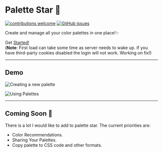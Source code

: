 # Palette Star 🌟

[![contributions welcome](https://img.shields.io/badge/contributions-welcome-brightgreen.svg?style=flat)](https://github.com/Tanish0019/react-color-palette-manager/issues) [![GitHub issues](https://img.shields.io/github/issues/Tanish0019/react-color-palette-manager.svg)](https://github.com/Tanish0019/react-color-palette-manager/issues)

Create and manage all your color palettes in one place!✨  

Get [Started!](https://palettestar.herokuapp.com/)  
(**Note**: First load can take some time as server needs to wake up. If you have third-party cookies disabled the login will not work. Working on fix!)

---

## Demo

![Creating a new palette](https://imgur.com/ka1oWde.gif)

![Using Palettes](https://imgur.com/ihQQKG7.gif)

---

## Coming Soon 🚀

There is a lot I would like to add to palette star. The current priorities are:

- Color Recommendations.
- Sharing Your Palettes.
- Copy palette to CSS code and other formats.
